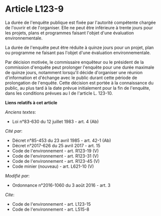 # Article L123-9

La durée de l'enquête publique est fixée par l'autorité compétente chargée de l'ouvrir et de l'organiser. Elle ne peut être
inférieure à trente jours pour les projets, plans et programmes faisant l'objet d'une évaluation environnementale. 

La durée de l'enquête peut être réduite à quinze jours pour un projet, plan ou programme ne faisant pas l'objet d'une
évaluation environnementale. 

Par décision motivée, le commissaire enquêteur ou le président de la commission d'enquête peut prolonger l'enquête pour une
durée maximale de quinze jours, notamment lorsqu'il décide d'organiser une réunion d'information et d'échange avec le public
durant cette période de prolongation de l'enquête. Cette décision est portée à la connaissance du public, au plus tard à la
date prévue initialement pour la fin de l'enquête, dans les conditions prévues au I de l'article L. 123-10.

**Liens relatifs à cet article**

_Anciens textes_:

  - Loi n°83-630 du 12 juillet 1983 - art. 4 (Ab)

_Cité par_:

  - Décret n°85-453 du 23 avril 1985 - art. 42-1 (Ab)
  - Décret n°2017-626 du 25 avril 2017 - art. 15
  - Code de l'environnement - art. R123-19 (V)
  - Code de l'environnement - art. R123-31 (V)
  - Code de l'environnement - art. R123-45 (V)
  - Code minier (nouveau) - art. L621-10 (V)

_Modifié par_:

  - Ordonnance n°2016-1060 du 3 août 2016 - art. 3

_Cite_:

  - Code de l'environnement - art. L123-15
  - Code de l'environnement - art. L515-8
